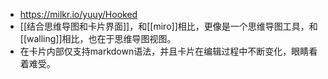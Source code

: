 - https://milkr.io/yuuy/Hooked
- [[结合思维导图和卡片界面]]，和[[miro]]相比，更像是一个思维导图工具，和[[walling]]相比，也在于思维导图视图。
- 在卡片内部仅支持markdown语法，并且卡片在编辑过程中不断变化，眼睛看着难受。
